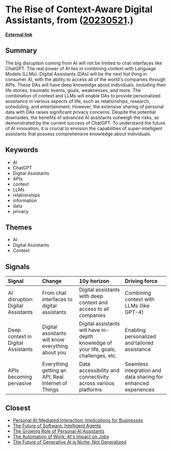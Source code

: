 # __The Rise of Context-Aware Digital Assistants__, from ([20230521](https://kghosh.substack.com/p/20230521).)

__[External link](https://danielmiessler.com/blog/ais-next-big-thing-is-digital-assistants/?mc_cid=488d8cc09a&mc_eid=794406189d)__



## Summary

The big disruption coming from AI will not be limited to chat interfaces like ChatGPT. The real power of AI lies in combining context with Language Models (LLMs). Digital Assistants (DAs) will be the next hot thing in consumer AI, with the ability to access all of the world's companies through APIs. These DAs will have deep knowledge about individuals, including their life stories, traumatic events, goals, weaknesses, and more. The combination of context and LLMs will enable DAs to provide personalized assistance in various aspects of life, such as relationships, research, scheduling, and entertainment. However, the extensive sharing of personal data with DAs raises significant privacy concerns. Despite the potential downsides, the benefits of advanced AI assistants outweigh the risks, as demonstrated by the current success of ChatGPT. To understand the future of AI innovation, it is crucial to envision the capabilities of super-intelligent assistants that possess comprehensive knowledge about individuals.

## Keywords

* AI
* ChatGPT
* Digital Assistants
* APIs
* context
* LLMs
* relationships
* information
* data
* privacy

## Themes

* AI
* Digital Assistants
* Context

## Signals

| Signal                             | Change                                             | 10y horizon                                                                           | Driving force                                                  |
|:-----------------------------------|:---------------------------------------------------|:--------------------------------------------------------------------------------------|:---------------------------------------------------------------|
| AI disruption: Digital Assistants  | From chat interfaces to digital assistants         | Digital assistants with deep context and access to all companies                      | Combining context with LLMs (like GPT-4)                       |
| Deep context in Digital Assistants | Digital assistants will know everything about you  | Digital assistants will have in-depth knowledge of your life, goals, challenges, etc. | Enabling personalized and tailored assistance                  |
| APIs becoming pervasive            | Everything getting an API, Real Internet of Things | Data accessibility and connectivity across various platforms                          | Seamless integration and data sharing for enhanced experiences |

## Closest

* [Personal AI-Mediated Interaction: Implications for Businesses](416560fac9bedd69aa678761b51406a2)
* [The Future of Software: Intelligent Agents](f9ab247df033c3d903c94289a8687845)
* [The Growing Role of Personal AI Assistants](f6a4f1f9e66f99bd101dee7d6a800855)
* [The Automation of Work: AI's Impact on Jobs](897ed4ea5ae6173e4397f1091ddb7e7e)
* [The Future of Generative AI is Niche, Not Generalized](8dd10f0dc4f44fa3a381c7f37fbcb8fc)